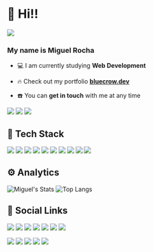 # 🖖 Hi!!

![](https://komarev.com/ghpvc/?username=mmroch4&color=blue&style=for-the-badge)

### My name is Miguel Rocha

-  💻 I am currently studying **Web Development**

-  🔥 Check out my portfolio **[bluecrow.dev](https://www.bluecrow.dev/)**

-  ☎️ You can **get in touch** with me at any time

[![](https://img.shields.io/badge/Buy_Me_A_Coffee-FFDD00?style=for-the-badge&logo=buy-me-a-coffee&logoColor=black)](https://www.buymeacoffee.com/miguelrocha)
[![](https://img.shields.io/badge/PayPal-00457C?style=for-the-badge&logo=paypal&logoColor=white)](https://paypal.me/miguelmartinsrocha?country.x=PT&locale.x=pt_PT)
[![](https://img.shields.io/badge/fiverr-1DBF73?style=for-the-badge&logo=fiverr&logoColor=white)](https://www.fiverr.com/miguelrocha164)

## 🔧 Tech Stack

![](https://img.shields.io/badge/HTML5-E34F26?style=for-the-badge&logo=html5&logoColor=white)
![](https://img.shields.io/badge/CSS3-1572B6?style=for-the-badge&logo=css3&logoColor=white)
![](https://img.shields.io/badge/JavaScript-F7DF1E?style=for-the-badge&logo=javascript&logoColor=black)
![](https://img.shields.io/badge/TypeScript-007ACC?style=for-the-badge&logo=typescript&logoColor=white)
![](https://img.shields.io/badge/Node.js-43853D?style=for-the-badge&logo=node.js&logoColor=white)
![](https://img.shields.io/badge/Prisma-3982CE?style=for-the-badge&logo=Prisma&logoColor=white)
![](https://img.shields.io/badge/Express.js-404D59?style=for-the-badge)
![](https://img.shields.io/badge/React-20232A?style=for-the-badge&logo=react&logoColor=61DAFB)
![](https://img.shields.io/badge/styled--components-DB7093?style=for-the-badge&logo=styled-components&logoColor=white)
![](https://img.shields.io/badge/MySQL-00000F?style=for-the-badge&logo=mysql&logoColor=white)

## ⚙️ Analytics

![Miguel's Stats](https://github-readme-stats.vercel.app/api?username=mmroch4&count_private=true&hide=issues&show_icons=true&theme=tokyonight&bg_color=0D1B2A&title_color=ffffff&border_color=1B263B&icon_color=174271&text_color=ffffff&locale=en)
![Top Langs](https://github-readme-stats.vercel.app/api/top-langs/?username=mmroch4&show_icons=true&theme=tokyonight&bg_color=0D1B2A&title_color=ffffff&border_color=1B263B&icon_color=174271&text_color=ffffff&layout=compact&locale=en)

## 🔌 Social Links

[![](https://img.shields.io/badge/Discord-7289DA?style=for-the-badge&logo=discord&logoColor=white)](https://discordapp.com/users/526071679936626688)
[![](https://img.shields.io/badge/website-000000?style=for-the-badge&logo=About.me&logoColor=white)](https://www.bluecrow.dev)
[![](https://img.shields.io/badge/linktree-39E09B?style=for-the-badge&logo=linktree&logoColor=white)](https://linktr.ee/mmroch4)
[![](https://img.shields.io/badge/Gmail-D14836?style=for-the-badge&logo=gmail&logoColor=white)](mailto:miguelrocha.dev@gmail.com)
[![](https://img.shields.io/badge/Instagram-E4405F?style=for-the-badge&logo=instagram&logoColor=white)](https://www.instagram.com/souoorocha/)
[![](https://img.shields.io/badge/Twitter-1DA1F2?style=for-the-badge&logo=twitter&logoColor=white)](https://twitter.com/souoroch4)
[![](https://img.shields.io/badge/LinkedIn-0077B5?style=for-the-badge&logo=linkedin&logoColor=white)](https://www.linkedin.com/in/miguelmartinsrocha/)

[![](https://img.shields.io/badge/-LeetCode-FFA116?style=for-the-badge&logo=LeetCode&logoColor=black)](https://leetcode.com/mmroch4/)
[![](https://img.shields.io/badge/Stack_Overflow-FE7A16?style=for-the-badge&logo=stack-overflow&logoColor=white)](https://stackoverflow.com/users/19079641/miguel-rocha)
[![](https://img.shields.io/badge/GitLab-330F63?style=for-the-badge&logo=gitlab&logoColor=white)](https://gitlab.com/mmroch4)
[![](https://img.shields.io/badge/GitHub-100000?style=for-the-badge&logo=github&logoColor=white)](https://github.com/mmroch4)
[![](https://img.shields.io/badge/Codepen-000000?style=for-the-badge&logo=codepen&logoColor=white)](https://codepen.io/mmroch4)
